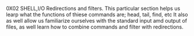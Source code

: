 0X02 SHELL,I/O Redirections and filters.
This particular section helps us learp what the functions of thiese commands are; head, tail, find, etc
It also as well allow us familiarize ourselves with the standard input amd output of files, as well learn how to combine commands and filter with redirections.
